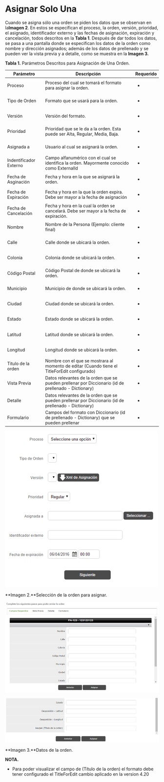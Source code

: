 # Asignar Solo Una

Cuando se asigna sólo una orden se piden los datos que se observan en la**Imagen 2**. En estos se especifican el proceso, la orden, versión, prioridad, el asignado, identificador externo y las fechas de asignación, expiración y cancelación, todos descritos en la **Tabla 1**. Después de dar todos los datos, se pasa a una pantalla donde se especifican los datos de la orden como nombre y dirección asignados; además de los datos de prellenado y se pueden ver la vista previa y a detalle, como se muestra en la **Imagen 3.**



**Tabla 1.** Parámetros Descritos para Asignación de Una Orden.

| Parámetro | Descripción | Requerido |
| --- | --- | --- |
| Proceso | Proceso del cual se tomará el formato para asignar la orden. | <ul class="inline-task-list" data-inline-tasks-content-id="36929545"><li class="checked" data-inline-task-id="1"><span> </span></li></ul> |
| Tipo de Orden | Formato que se usará para la orden. | <ul class="inline-task-list" data-inline-tasks-content-id="36929545"><li class="checked" data-inline-task-id="2"><span> </span></li></ul> |
| Versión | Versión del formato. | <ul class="inline-task-list" data-inline-tasks-content-id="36929545"><li class="checked" data-inline-task-id="3"><span> </span></li></ul> |
| Prioridad | Prioridad que se le da a la orden. Esta puede ser Alta, Regular, Media, Baja. | <ul class="inline-task-list" data-inline-tasks-content-id="36929545"><li class="checked" data-inline-task-id="4"><span> </span></li></ul> |
| Asignada a | Usuario al cual se asignará la orden. | <ul class="inline-task-list" data-inline-tasks-content-id="36929545"><li class="checked" data-inline-task-id="5"><span> </span></li></ul> |
| Indentificador Externo | Campo alfanumérico con el cual se identifica la orden. Mayormente conocido como ExternalId | <ul class="inline-task-list" data-inline-tasks-content-id="36929545"><li class="checked" data-inline-task-id="6"><span> </span></li></ul> |
| Fecha de Asginación  | Fecha y hora en la que se asignará la orden. | <ul class="inline-task-list" data-inline-tasks-content-id="36929545"><li data-inline-task-id="7"><span> </span></li></ul> |
| Fecha de Expiración | Fecha y hora en la que la orden expira. Debe ser mayor a la fecha de asignación | <ul class="inline-task-list" data-inline-tasks-content-id="36929545"><li class="checked" data-inline-task-id="8"><span> </span></li></ul> |
| Fecha de Cancelación | Fecha y hora en la cual la orden se cancelará. Debe ser mayor a la fecha de expiración. | <ul class="inline-task-list" data-inline-tasks-content-id="36929545"><li data-inline-task-id="9"><span> </span></li></ul> |
| Nombre | Nombre de la Persona (Ejemplo: cliente final)  | <ul class="inline-task-list" data-inline-tasks-content-id="36929545"><li class="checked" data-inline-task-id="10"> </li></ul> |
| Calle | Calle donde se ubicará la orden. | <ul class="inline-task-list" data-inline-tasks-content-id="36929545"><li class="checked" data-inline-task-id="11"><span> </span></li></ul> |
| Colonia | Colonia donde se ubicará la orden. | <ul class="inline-task-list" data-inline-tasks-content-id="36929545"><li class="checked" data-inline-task-id="12"><span> </span></li></ul> |
| Código Postal | Código Postal de donde se ubicará la orden. | <ul class="inline-task-list" data-inline-tasks-content-id="36929545"><li class="checked" data-inline-task-id="13"><span> </span></li></ul> |
| Municipio | Municipio de donde se ubicará la orden. | <ul class="inline-task-list" data-inline-tasks-content-id="36929545"><li class="checked" data-inline-task-id="14"><span> </span></li></ul> |
| Ciudad | Ciudad donde se ubicará la orden. | <ul class="inline-task-list" data-inline-tasks-content-id="36929545"><li class="checked" data-inline-task-id="15"><span> </span></li></ul> |
| Estado | Estado donde se ubicará la orden. | <ul class="inline-task-list" data-inline-tasks-content-id="36929545"><li class="checked" data-inline-task-id="16"><span> </span></li></ul> |
| Latitud | Latitud donde se ubicará la orden. | <ul class="inline-task-list" data-inline-tasks-content-id="36929545"><li data-inline-task-id="17"><span> </span></li></ul> |
| Longitud | Longitud donde se ubicará la orden. | <ul class="inline-task-list" data-inline-tasks-content-id="36929545"><li data-inline-task-id="18"><span> </span></li></ul> |
| Titulo de la orden | Nombre con el que se mostrara al momento de editar (Cuando tiene el TitleForEdit configurado) | <ul class="inline-task-list" data-inline-tasks-content-id="36929545"><li data-inline-task-id="23"><span> </span></li></ul> |
| Vista Previa | Datos relevantes de la orden que se pueden prellenar por Diccionario (id de prellenado - Dictionary) | <ul class="inline-task-list" data-inline-tasks-content-id="36929545"><li data-inline-task-id="19"><span> </span></li></ul> |
| Detalle | Datos relevantes de la orden que se pueden prellenar por Diccionario (id de prellenado - Dictionary) | <ul class="inline-task-list" data-inline-tasks-content-id="36929545"><li data-inline-task-id="20"><span> </span></li></ul> |
| Formulario | Campos del formato con Diccionario (id de prellenado - Dictionary) que se pueden prellenar | <ul class="inline-task-list" data-inline-tasks-content-id="36929545"><li data-inline-task-id="21"><span> </span></li></ul> |





![Imagen](../../assets/imagen20mobile.png)

**Imagen 2.**Selección de la orden para asignar.



![Imagen](../../assets/imagen21mobile.png)

![Imagen](../../assets/imagen22mobile.png)

**Imagen 3.**Datos de la orden.



**NOTA.**

- Para poder visualizar el campo de (Título de la orden) el formato debe tener configurado el TitleForEdit cambio aplicado en la version 4.20
